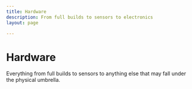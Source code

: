 ```yaml
---
title: Hardware
description: From full builds to sensors to electronics
layout: page

---
```


# Hardware
Everything from full builds to sensors to anything else that may fall under the physical umbrella. 